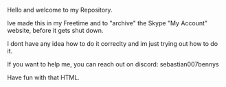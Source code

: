 Hello and welcome to my Repository.

Ive made this in my Freetime and to "archive" the Skype "My Account" website, before it gets shut down.

I dont have any idea how to do it correclty and im just trying out how to do it. 

If you want to help me, you can reach out on discord: sebastian007bennys

Have fun with that HTML.
